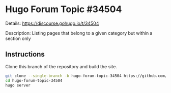 # Hugo Forum Topic #34504

Details: <https://discourse.gohugo.io/t/34504>

Description: Listing pages that belong to a given category but within a section only

## Instructions

Clone this branch of the repository and build the site.

```bash
git clone --single-branch -b hugo-forum-topic-34504 https://github.com/jmooring/hugo-testing hugo-forum-topic-34504
cd hugo-forum-topic-34504
hugo server
```
